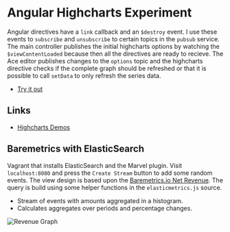 # Angular Highcharts Experiment

Angular directives have a `link` callback and an `$destroy` event. I use these events to `subscribe` and `unsubscribe` to certain topics in the `pubsub` service. The main controller publishes the initial highcharts options by watching the `$viewContentLoaded` because then all the directives are ready to recieve. The Ace editor publishes changes to the `options` topic and the highcharts directive checks if the complete graph should be refreshed or that it is possible to call `setData` to only refresh the series data.

* [Try it out](http://sanderhahn.github.io/angular-highcharts/)

## Links

* [Highcharts Demos](http://www.highcharts.com/demo)

## Baremetrics with ElasticSearch

Vagrant that installs ElasticSearch and the Marvel plugin. Visit `localhost:8080` and press the `Create Stream` button to add some random events. The view design is based upon the [Baremetrics.io Net Revenue](https://demo.baremetrics.io/stats/net_revenue). The query is build using some helper functions in the `elasticmetrics.js` source.

* Stream of events with amounts aggregated in a histogram.
* Calculates aggregates over periods and percentage changes.

![Revenue Graph](http://sanderhahn.github.io/angular-highcharts/images/revenue.png?1)
